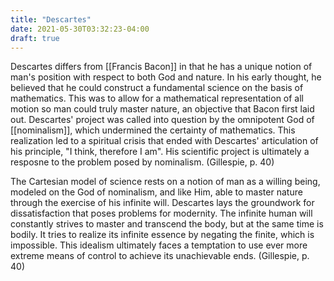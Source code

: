 ```yaml
---
title: "Descartes"
date: 2021-05-30T03:32:23-04:00
draft: true
---
```


Descartes differs from [[Francis Bacon]] in that he has a unique notion of man's position with respect to both God and nature. In his early thought, he believed that he could construct a fundamental science on the basis of mathematics. This was to allow for a mathematical representation of all motion so man could truly master nature, an objective that Bacon first laid out. Descartes' project was called into question by the omnipotent God of [[nominalism]], which undermined the certainty of mathematics. This realization led to a spiritual crisis that ended with Descartes' articulation of his principle, "I think, therefore I am". His scientific project is ultimately a resposne to the problem posed by nominalism. (Gillespie, p. 40)

The Cartesian model of science rests on a notion of man as a willing being, modeled on the God of nominalism, and like Him, able to master nature through the exercise of his infinite will. Descartes lays the groundwork for dissatisfaction that poses problems for modernity. The infinite human will constantly strives to master and transcend the body, but at the same time is bodily. It tries to realize its infinite essence by negating the finite, which is impossible. This idealism ultimately faces a temptation to use ever more extreme means of control to achieve its unachievable ends. (Gillespie, p. 40)